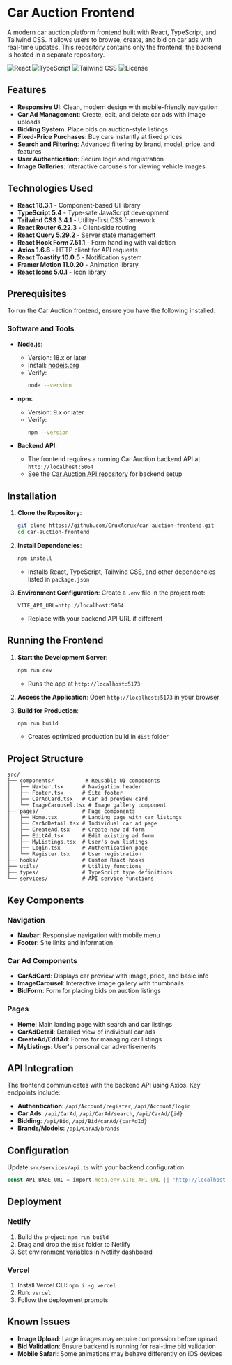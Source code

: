 # Car Auction Frontend

A modern car auction platform frontend built with React, TypeScript, and Tailwind CSS. It allows users to browse, create, and bid on car ads with real-time updates. This repository contains only the frontend; the backend is hosted in a separate repository.

![React](https://img.shields.io/badge/React-18.3.1-blue)
![TypeScript](https://img.shields.io/badge/TypeScript-5.4-blue)
![Tailwind CSS](https://img.shields.io/badge/Tailwind_CSS-3.4.1-blue)
![License](https://img.shields.io/badge/license-MIT-green)

## Features
- **Responsive UI**: Clean, modern design with mobile-friendly navigation
- **Car Ad Management**: Create, edit, and delete car ads with image uploads
- **Bidding System**: Place bids on auction-style listings
- **Fixed-Price Purchases**: Buy cars instantly at fixed prices
- **Search and Filtering**: Advanced filtering by brand, model, price, and features
- **User Authentication**: Secure login and registration
- **Image Galleries**: Interactive carousels for viewing vehicle images

## Technologies Used
- **React 18.3.1** - Component-based UI library
- **TypeScript 5.4** - Type-safe JavaScript development
- **Tailwind CSS 3.4.1** - Utility-first CSS framework
- **React Router 6.22.3** - Client-side routing
- **React Query 5.29.2** - Server state management
- **React Hook Form 7.51.1** - Form handling with validation
- **Axios 1.6.8** - HTTP client for API requests
- **React Toastify 10.0.5** - Notification system
- **Framer Motion 11.0.20** - Animation library
- **React Icons 5.0.1** - Icon library

## Prerequisites
To run the Car Auction frontend, ensure you have the following installed:

### Software and Tools
- **Node.js**:
  - Version: 18.x or later
  - Install: [nodejs.org](https://nodejs.org/en/download/)
  - Verify:
    ```bash
    node --version
    ```

- **npm**:
  - Version: 9.x or later
  - Verify:
    ```bash
    npm --version
    ```

- **Backend API**:
  - The frontend requires a running Car Auction backend API at `http://localhost:5064`
  - See the [Car Auction API repository](https://github.com/CruxAcrux/car-auction-api) for backend setup

## Installation

1. **Clone the Repository**:
   ```bash
   git clone https://github.com/CruxAcrux/car-auction-frontend.git
   cd car-auction-frontend
   ```

2. **Install Dependencies**:
   ```bash
   npm install
   ```
   - Installs React, TypeScript, Tailwind CSS, and other dependencies listed in `package.json`

3. **Environment Configuration**:
   Create a `.env` file in the project root:
   ```env
   VITE_API_URL=http://localhost:5064
   ```
   - Replace with your backend API URL if different

## Running the Frontend

1. **Start the Development Server**:
   ```bash
   npm run dev
   ```
   - Runs the app at `http://localhost:5173`

2. **Access the Application**:
   Open `http://localhost:5173` in your browser

3. **Build for Production**:
   ```bash
   npm run build
   ```
   - Creates optimized production build in `dist` folder

## Project Structure
```
src/
├── components/          # Reusable UI components
│   ├── Navbar.tsx      # Navigation header
│   ├── Footer.tsx      # Site footer
│   ├── CarAdCard.tsx   # Car ad preview card
│   └── ImageCarousel.tsx # Image gallery component
├── pages/              # Page components
│   ├── Home.tsx        # Landing page with car listings
│   ├── CarAdDetail.tsx # Individual car ad page
│   ├── CreateAd.tsx    # Create new ad form
│   ├── EditAd.tsx      # Edit existing ad form
│   ├── MyListings.tsx  # User's own listings
│   ├── Login.tsx       # Authentication page
│   └── Register.tsx    # User registration
├── hooks/              # Custom React hooks
├── utils/              # Utility functions
├── types/              # TypeScript type definitions
└── services/           # API service functions
```

## Key Components

### Navigation
- **Navbar**: Responsive navigation with mobile menu
- **Footer**: Site links and information

### Car Ad Components
- **CarAdCard**: Displays car preview with image, price, and basic info
- **ImageCarousel**: Interactive image gallery with thumbnails
- **BidForm**: Form for placing bids on auction listings

### Pages
- **Home**: Main landing page with search and car listings
- **CarAdDetail**: Detailed view of individual car ads
- **CreateAd/EditAd**: Forms for managing car listings
- **MyListings**: User's personal car advertisements

## API Integration
The frontend communicates with the backend API using Axios. Key endpoints include:

- **Authentication**: `/api/Account/register`, `/api/Account/login`
- **Car Ads**: `/api/CarAd`, `/api/CarAd/search`, `/api/CarAd/{id}`
- **Bidding**: `/api/Bid`, `/api/Bid/carAd/{carAdId}`
- **Brands/Models**: `/api/CarAd/brands`

## Configuration
Update `src/services/api.ts` with your backend configuration:
```typescript
const API_BASE_URL = import.meta.env.VITE_API_URL || 'http://localhost:5064';
```

## Deployment

### Netlify
1. Build the project: `npm run build`
2. Drag and drop the `dist` folder to Netlify
3. Set environment variables in Netlify dashboard

### Vercel
1. Install Vercel CLI: `npm i -g vercel`
2. Run: `vercel`
3. Follow the deployment prompts

## Known Issues
- **Image Upload**: Large images may require compression before upload
- **Bid Validation**: Ensure backend is running for real-time bid validation
- **Mobile Safari**: Some animations may behave differently on iOS devices

